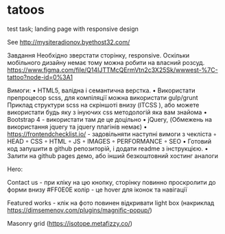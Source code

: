 # tatoos

test task; landing page with responsive design

See http://mysiteradionov.byethost32.com/


Завдання
Необхідно зверстати сторінку, responsive. Оскільки мобільного дизайну немає тому можна робити на власний розсуд. 
https://www.figma.com/file/Q14IJTTMcQErmVtn2c3X25Sk/wwwest-%7C-tattoo?node-id=0%3A1

Вимоги: 
    • HTML5, валідна і семантична верстка. 
    • Використати препроцесор scss, для компіляції можна використати gulp/grunt
Приклад структури scss на скріншоті внизу (ITCSS ), або можете використати будь яку з інуючих css методологій яка вам знайома
    • Bootstrap 4 - використати там де це доцільно
    • jQuery, (Обмежень на використання jquery та jquery плагінів немає) 
    • https://frontendchecklist.io/  - задовільняти наступні вимоги з чекліста
        ◦ HEAD
        ◦ CSS
        ◦ HTML
        ◦ JS
        ◦ IMAGES
        ◦ PERFORMANCE
        ◦ SEO
    • Готовий код запушити в github репозиторій, і додати readme з інструкцією.
    • Залити на github pages  демо, або інший безкоштовний хостинг аналоги

Hero:

Contact us - при кліку на цю кнопку, сторінку повинно проскролити до форми внизу
#FF0E0E колір - це hover для іконок та навігації

Featured works - клік на фото повинен відкривати light box (накриклад https://dimsemenov.com/plugins/magnific-popup/)


Masonry grid (https://isotope.metafizzy.co/)
